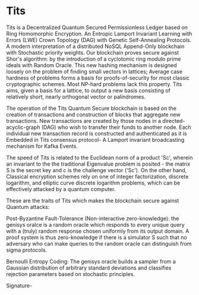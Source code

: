 # Tits

Tits is a Decentralized Quantum Secured Permissionless Ledger based on Ring Homomorphic Encryption. An Entropic  Lamport Invariant Learning with Errors (LWE) Crown Topology (DAG) with Genetic Self-Annealing Protocols. A modern interpretation of a distributed NoSQL Append-Only blockchain with Stochastic priority weights. Our blockchain proves secure against Shor's algorithm: by the introduction of a cyclotomic ring modulo prime ideals with Random Oracle. This new hashing mechanism is designed loosely on the problem of finding small vectors in lattices; Average case hardness of problems forms a basis for proofs-of-security for most classic cryptographic schemes. Most NP-hard problems lack this property. Tits aims, given a basis for a lattice, to output a new basis consisting of relatively short, nearly orthogonal vector or palindromes.

The operation of the Tits Quantum Secure blockchain is based on the creation of transactions and construction of blocks that aggregate new transactions. New transactions are created by those nodes in a directed-acyclic-graph (DAG) who wish to transfer their funds to another node. Each individual new transaction record is constructed and authenticated as it is Embedded in Tits consensus protocol- A Lamport invariant broadcasting mechanism for Kafka Events.


The speed of Tits is related to the Euclidean norm of a product 'Sc', wherein an invariant to the the traditional Eigenvalue problem is posited - the matrix S is the secret key and c is the challenge vector ('Sc'). On the other hand, Classical encryption schemes rely on one of integer factorization, discrete logarithm, and elliptic curve discrete logarithm problems, which can be effectively attacked by a quantum computer.

These are the traits of Tits which makes the blockchain secure against Quantum attacks:

Post-Byzantine Fault-Tolerance (Non-interactive zero-knowledge): the genisys oralce is a random oracle which responds to every unique query with a (truly) random response chosen uniformly from its output domain. A proof system is thus zero-knowledge if there is a simulator S such that no adversary who can make queries to the random oracle can distinguish from sigma protocols.


Bernoulli Entropy Coding: The genisys oracle builds a sampler from a Gaussian distribution of arbitrary standard deviations and classifies rejection parameters based on stochastic principles.

Signature-
